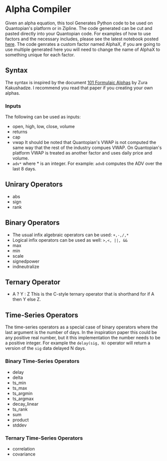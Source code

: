 # Alpha Compiler #
Given an alpha equation, this tool Generates Python code to be used on Quantopian's platform or in Zipline. 
The code generated can be cut and pasted directly into your Quantopian
code.  For examples of how to use factors and the necessary includes, please see the latest notebook posted [here](https://www.quantopian.com/posts/alpha-compiler#581939e7fb861562e4000246 "Alpha Complier Discussion on Quantopian").  The code genrates a custom factor named AlphaX, if you are going to use multiple generated here you will need to change the name of AlphaX to something unique for each factor.  

## Syntax ##
The syntax is inspired by the document [101 Formulaic Alphas](https://papers.ssrn.com/sol3/papers.cfm?abstract_id=2701346 "101 Alphas" ) by Zura Kakushadze.  I recommend you read that paper if you creating your own alphas.

### Inputs ###
The following can be used as inputs:

*   open, high, low, close, volume
*   returns
*   cap
*   vwap  It should be noted that Quantopian's VWAP is not computed the same way that the rest of the industry compues VWAP.  On Quantopian's platform VWAP is treated as another factor and uses daily price and volume.  
*   `adv*` where * is an integer.  For example: `adv8` computes the ADV over the last 8 days.  


## Unirary Operators ##

*   abs 
*   sign
*   rank


## Binary Operators ##

*   The usual infix algebraic operators can be used: `+,-,/,*`
*   Logical infix operators can be used as well: `>,<, ||, &&`
*   max
*   min
*   scale
*   signedpower
*   indneutralize


## Ternary Operator ##

*  A ? Y : Z  This is the C-style ternary operator that is shorthand for if A then Y else Z.  


## Time-Series Operators ##
The time-series operators as a special case of binary operators where the last argument is the number of days.  In the inspiration paper this could be any positive real number, but it this implementation the number needs to be a positive integer.  For example the `delay(sig, N)` operator will return a version of the `sig` data delayed N days.  

### Binary Time-Series Operators ###

*   delay 
*   delta
*   ts_min
*   ts_max
*   ts_argmin
*   ts_argmax
*   decay_linear
*   ts_rank
*   sum
*   product
*   stddev


### Ternary Time-Series Operators ###
*   correlation
*   covariance
